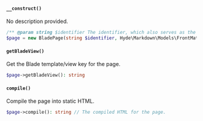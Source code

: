 <section id="blade-page-methods">

<!-- Start generated docs for Hyde\Pages\BladePage -->
<!-- Generated by HydePHP DocGen script at 2023-03-10 20:46:42 in 0.31ms -->

#### `__construct()`

No description provided.

```php
/** @param string $identifier The identifier, which also serves as the view key. */
$page = new BladePage(string $identifier, Hyde\Markdown\Models\FrontMatter|array $matter): void
```

#### `getBladeView()`

Get the Blade template/view key for the page.

```php
$page->getBladeView(): string
```

#### `compile()`

Compile the page into static HTML.

```php
$page->compile(): string // The compiled HTML for the page.
```

<!-- End generated docs for Hyde\Pages\BladePage -->

</section>
